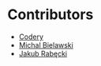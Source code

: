 # Contributors
- [Codery](https://github.com/CoderyApp)
- [Michal Bielawski](https://github.com/michalbielawski)
- [Jakub Rabęcki](https://github.com/jrabecki)

